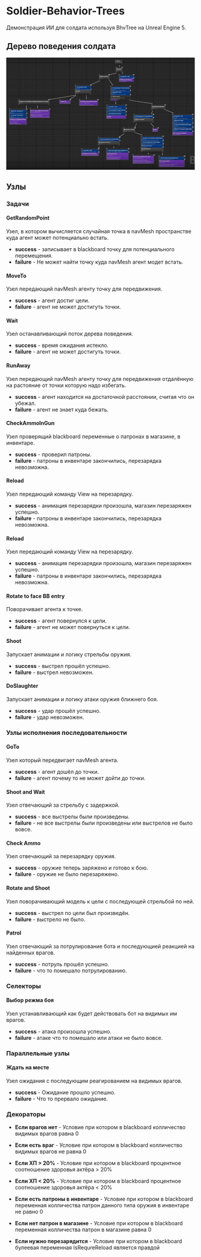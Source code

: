 # Soldier-Behavior-Trees

Демонстрация ИИ для солдата используя BhvTree на Unreal Engine 5.

## Дерево поведения солдата

![](BehTree.png)

## Узлы

### Задачи

#### **GetRandomPoint**
Узел, в котором вычисляется случайная точка в navMesh пространстве куда агент может потенциально встать.
* **success** - записывает в blackboard точку для потенциального перемещения.
* **failure** - Не может найти точку куда navMesh агент модет встать.



#### **MoveTo**
Узел передающий navMesh агенту точку для передвижения.
* **success** - агент достиг цели.
* **failure** - агент не может достигуть точки.



#### **Wait**
Узел останавливающий поток дерева поведения.
* **success** - время ожидания истекло.
* **failure** - агент не может достигуть точки.



#### **RunAway**
Узел передающий navMesh агенту точку для передвижения отдалённую на растояние от точки которую надо избегать.
* **success** - агент находится на достаточной расстоянии, считая что он убежал.
* **failure** - агент не знает куда бежать.



#### **CheckAmmoInGun**
Узел проверящий blackboard переменные о патронах в магазине, в инвентаре.
* **success** - проверил патроны.
* **failure** - патроны в инвентаре закончились, перезарядка невозможна.



#### **Reload**
Узел передающий команду View на перезарядку.
* **success** - анимация перезарядки произошла, магазин перезаряжен успешно.
* **failure** - патроны в инвентаре закончились, перезарядка невозможна.



#### **Reload**
Узел передающий команду View на перезарядку.
* **success** - анимация перезарядки произошла, магазин перезаряжен успешно.
* **failure** - патроны в инвентаре закончились, перезарядка невозможна.



#### **Rotate to face BB entry**
Поворачивает агента к точке.
* **success** - агент повернулся к цели.
* **failure** - агент не может повернуться к цели.



#### **Shoot**
Запускает анимации и логику стрельбы оружия.
* **success** - выстрел прошёл успешно.
* **failure** - выстрел невозможен.



#### **DoSlaughter**
Запускает анимации и логику атаки оружия ближнего боя.
* **success** - удар прошёл успешно.
* **failure** - удар невозможен.



### Узлы исполнения последовательности

#### **GoTo**
Узел который передвигает navMesh агента.
* **success** - агент дошёл до точки.
* **failure** - агент почему то не может дойти до точки.



#### **Shoot and Wait**
Узел отвечающий за стрельбу с задержкой.
* **success** - все выстрелы были произведены.
* **failure** - не все выстрелы были произведены или выстрелов не было вовсе.



#### **Check Ammo**
Узел отвечающий за перезарядку оружия.
* **success** - оружие теперь заряжено и готово к бою.
* **failure** - оружие не было перезаряжено.



#### **Rotate and Shoot**
Узел поворачивающий модель к цели с последующей стрельбой по ней.
* **success** - выстрел по цели был произведён.
* **failure** - выстрело не было.



#### **Patrol**
Узел отвечающий за потрулирование бота и последующией реакцией на найденных врагов.
* **success** - потруль прошёл успешно.
* **failure** - что то помешало потрулированию.



### Селекторы

#### **Выбор режма боя**
Узел устанавливающий как будет действовать бот на видимых им врагов.
* **success** - атака произошла успешно.
* **failure** - атаке что то помешало или атаки не было вовсе.



### **Параллельные узлы**

#### **Ждать на месте**
Узел ожидания с последующим реагированием на видимых врагов. 
* **success** - Ожидание прошло успешно.
* **failure** - Что то прервало ожидание.



### Декораторы

* **Если врагов нет** - Условие при котором в blackboard колличество видимых врагов равна 0

* **Если есть враг** - Условие при котором в blackboard колличество видимых врагов не равна 0

* **Если ХП > 20%** - Условие при котором в blackboard процентное соотношение здоровья актёра > 20%

* **Если ХП < 20%** - Условие при котором в blackboard процентное соотношение здоровья актёра < 20%

* **Если есть патроны в инвентаре** - Условие при котором в blackboard переменная колличества патрон данного типа оружия в инвентаре не равно 0

* **Если нет патрон в магазине** - Условие при котором в blackboard переменная колличества патрон в магазине равна 0

* **Если нужно перезарядится** - Условие при котором в blackboard булеевая переменная IsRequreReload является правдой
